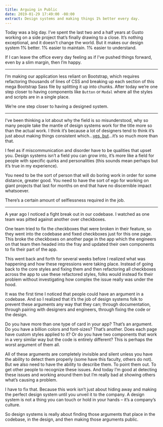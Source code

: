 ```yaml
---
title: Arguing in Public
date: 2019-01-29 17:49:00 -08:00
extract: Design systems and making things 1% better every day.
---
```


Today was a big day. I’ve spent the last two and a half years at Gusto working on a side project that’s finally drawing to a close. It’s nothing exceptional, and it doesn’t change the world. But it makes our design system 1% better. 1% easier to maintain. 1% easier to understand.

If I can leave the office every day feeling as if I’ve pushed things forward, even by a slim margin, then I’m happy.

***

I’m making our application less reliant on Bootstrap, which requires refactoring thousands of lines of CSS and breaking up each section of this mega Bootstrap Sass file by splitting it up into chunks. After today we’re one step closer to having components like `Button` or `Modal` where all the styles and scripts are in a single place. 

We’re one step closer to having a designed system.


***

I’ve been thinking a lot about why the field is so misunderstood, why so many people take the mantle of design systems work for the title more so than the actual work. I think it’s because a lot of designers tend to think it’s just about making things consistent which...[yes, but](https://robinrendle.com/notes/design-systems-at-gusto-part-ii/)...it’s so much more than that.

I feel as if miscommunication and disorder have to be qualities that upset you. Design systems isn’t a field you can grow into, it’s more like a field for people with specific quirks and personalities (this sounds mean perhaps but it’s true in my experience). 

You need to be the sort of person that will do boring work in order for some distance, greater good. You need to have the sort of ego for working on giant projects that last for months on end that have no discernible impact whatsoever. 

There’s a certain amount of selflessness required in the job.

*** 

A year ago I noticed a fight break out in our codebase. I watched as one team was pitted against another over checkboxes.  

One team tried to fix the checkboxes that were broken in their feature, so they went into the codebase and fixed checkboxes just for this one page. This broke the checkboxes on another page in the app which the engineers on that team then headed into the fray and updated their own components to fix their part of the app. 

This went back and forth for several weeks before I realized what was happening and how these regressions were taking place. Instead of going back to the core styles and fixing them and then refactoring all checkboxes across the app to use these refactored styles, folks would instead fix their problem without investigating how complex the issue really was under the hood.

It was the first time I noticed that people could have an argument in a codebase. And so I realized that it’s the job of design systems folk to prevent these arguments any way that they can; through documentation, through pairing with designers and engineers, through fixing the code or the design.

Do you have more than one type of card in your app? That’s an argument. Do you have a billion colors and font-sizes? That’s another. Does each page have custom styles applied to it? Or do you have two components that work in a very similar way but the code is entirely different? This is perhaps the worst argument of them all. 

All of these arguments are completely invisible and silent unless you have the ability to detect them properly (some have this faculty, others do not). But we also need to have the ability to describe them. To point them out. To get other people to recognize these issues. And today I’m good at detecting these issues and working around them but I’m really bad at showing others what’s causing a problem.

I have to fix that. Because this work isn’t just about hiding away and making the perfect design system until you unveil it to the company. A design system is not a thing you can touch or hold in your hands – it’s a company’s culture.  

So design systems is really about finding those arguments  that place in the codebase, in the design, and then making those arguments public.

